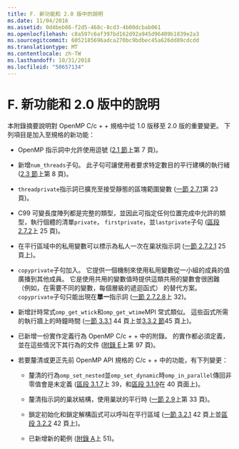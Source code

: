 ```yaml
---
title: F. 新功能和 2.0 版中的說明
ms.date: 11/04/2016
ms.assetid: 0d4beb66-f2d5-468c-8cd3-4b00dcbab061
ms.openlocfilehash: c8a597c6af397bd162d92a945d96409b1839e2a3
ms.sourcegitcommit: 6052185696adca270bc9bdbec45a626dd89cdcdd
ms.translationtype: MT
ms.contentlocale: zh-TW
ms.lasthandoff: 10/31/2018
ms.locfileid: "50657134"
---
```

# <a name="f-new-features-and-clarifications-in-version-20"></a>F. 新功能和 2.0 版中的說明

本附錄摘要說明對 OpenMP C/c + + 規格中從 1.0 版移至 2.0 版的重要變更。 下列項目是加入至規格的新功能：

- OpenMP 指示詞中允許使用逗號 ([2.1 節](../../parallel/openmp/2-1-directive-format.md)上第 7 頁)。

- 新增`num_threads`子句。 此子句可讓使用者要求特定數目的平行建構的執行緒 ([2.3 節](../../parallel/openmp/2-3-parallel-construct.md)上第 8 頁)。

- `threadprivate`指示詞已擴充至接受靜態的區塊範圍變數 ([一節 2.7.1](../../parallel/openmp/2-7-1-threadprivate-directive.md)第 23 頁)。

- C99 可變長度陣列都是完整的類型，並因此可指定任何位置完成中允許的類型，執行個體的清單`private`， `firstprivate`，並`lastprivate`子句 ([區段 2.7.2](../../parallel/openmp/2-7-2-data-sharing-attribute-clauses.md)上 25 頁)。

- 在平行區域中的私用變數可以標示為私人一次在巢狀指示詞 ([一節 2.7.2.1](../../parallel/openmp/2-7-2-1-private.md) 25 頁上)。

- `copyprivate`子句加入。 它提供一個機制來使用私用變數從一小組的成員的值廣播到其他成員。 它是使用共用的變數值時提供這類共用的變數會很困難 （例如，在需要不同的變數，每個層級的遞迴函式） 的替代方案。 `copyprivate`子句只能出現在**單一**指示詞 ([一節 2.7.2.8](../../parallel/openmp/2-7-2-8-copyprivate.md)上 32)。

- 新增計時常式`omp_get_wtick`和`omp_get_wtime`MPI 常式類似。 這些函式所需的執行牆上的時鐘時間 ([一節 3.3.1](../../parallel/openmp/3-3-1-omp-get-wtime-function.md) 44 頁上並[3.3.2 節](../../parallel/openmp/3-3-2-omp-get-wtick-function.md)45 頁上)。

- 已新增一份實作定義行為 OpenMP C/c + + 中的附錄。 的實作都必須定義，並在這些情況下其行為的文件 ([附錄 E](../../parallel/openmp/e-implementation-defined-behaviors-in-openmp-c-cpp.md)上第 97 頁)。

- 若要釐清或更正先前 OpenMP API 規格的 C/c + + 中的功能，有下列變更：

   - 釐清的行為`omp_set_nested`並`omp_set_dynamic`時`omp_in_parallel`傳回非零值會是未定義 ([區段 3.1.7](../../parallel/openmp/3-1-7-omp-set-dynamic-function.md)上 39，和[區段 3.1.9](../../parallel/openmp/3-1-9-omp-set-nested-function.md)在 40 頁面上)。

   - 釐清指示詞的巢狀結構，使用巢狀的平行時 ([一節 2.9](../../parallel/openmp/2-9-directive-nesting.md)上第 33 頁)。

   - 鎖定初始化和鎖定解構函式可以呼叫在平行區域 ([一節 3.2.1](../../parallel/openmp/3-2-1-omp-init-lock-and-omp-init-nest-lock-functions.md) 42 頁上並[區段 3.2.2](../../parallel/openmp/3-2-2-omp-destroy-lock-and-omp-destroy-nest-lock-functions.md) 42 頁上)。

   - 已新增新的範例 ([附錄 A](../../parallel/openmp/a-examples.md)上 51)。